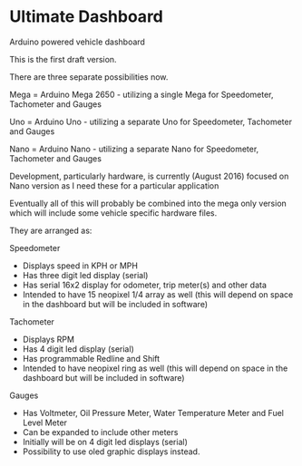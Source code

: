 # Ultimate Dashboard
Arduino powered vehicle dashboard

This is the first draft version.


There are three separate possibilities now.

Mega = Arduino Mega 2650 - utilizing a single Mega for Speedometer, Tachometer and Gauges

Uno = Arduino Uno - utilizing a separate Uno for Speedometer, Tachometer and Gauges

Nano = Arduino Nano - utilizing a separate Nano for Speedometer, Tachometer and Gauges


Development, particularly hardware, is currently (August 2016) focused on Nano version as I need these for a particular application


Eventually all of this will probably be combined into the mega only version which will include some vehicle specific hardware files.

They are arranged as:

Speedometer
 - Displays speed in KPH or MPH
 - Has three digit led display (serial)
 - Has serial 16x2 display for odometer, trip meter(s) and other data
 - Intended to have 15 neopixel 1/4 array as well (this will depend on space in the dashboard but will be included in software)

Tachometer
 - Displays RPM
 - Has 4 digit led display (serial)
 - Has programmable Redline and Shift
 - Intended to have neopixel ring as well (this will depend on space in the dashboard but will be included in software)

Gauges
 - Has Voltmeter, Oil Pressure Meter, Water Temperature Meter and Fuel Level Meter
 - Can be expanded to include other meters
 - Initially will be on 4 digit led displays (serial)
 - Possibility to use oled graphic displays instead.
